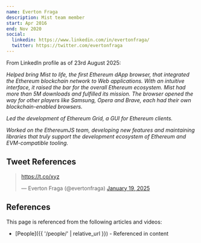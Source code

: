 ```yaml
---
name: Everton Fraga
description: Mist team member
start: Apr 2016
end: Nov 2020
social:
  linkedin: https://www.linkedin.com/in/evertonfraga/
  twitter: https://twitter.com/evertonfraga
---
```

From LinkedIn profile as of 23rd August 2025:

*Helped bring Mist to life, the first Ethereum dApp browser, that integrated the Ethereum blockchain network to Web applications. With an intuitive interface, it raised the bar for the overall Ethereum ecosystem. Mist had more than 5M downloads and fulfilled its mission. The browser opened the way for other players like Samsung, Opera and Brave, each had their own blockchain-enabled browsers.*

*Led the development of Ethereum Grid, a GUI for Ethereum clients.*

*Worked on the EthereumJS team, developing new features and maintaining libraries that truly support the development ecosystem of Ethereum and EVM-compatible tooling.*


## Tweet References

<blockquote class="twitter-tweet"><p lang="en" dir="ltr"><a href="https://t.co/xyz">https://t.co/xyz</a></p>&mdash; Everton Fraga (@evertonfraga) <a href="https://twitter.com/evertonfraga/status/1958922326923518328">January 19, 2025</a></blockquote>
<script async src="https://platform.twitter.com/widgets.js" charset="utf-8"></script>

## References

This page is referenced from the following articles and videos:

- [People]({{ '/people/' | relative_url }}) - Referenced in content
